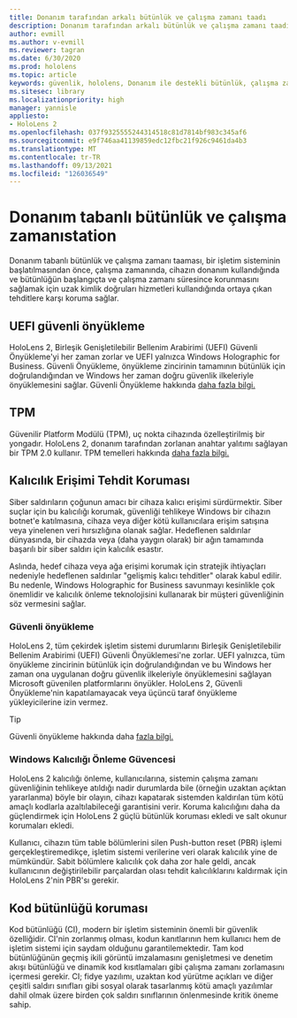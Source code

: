 ```yaml
---
title: Donanım tarafından arkalı bütünlük ve çalışma zamanı taadı
description: Donanım tarafından arkalı bütünlük ve çalışma zamanı taadı
author: evmill
ms.author: v-evmill
ms.reviewer: tagran
ms.date: 6/30/2020
ms.prod: hololens
ms.topic: article
keywords: güvenlik, hololens, Donanım ile destekli bütünlük, çalışma zamanı onay, UEFI, UEFI güvenli önyükleme, güvenli önyükleme, TPM, tehdit koruması, Windows Kalıcılık Koruması Güvencesi, kod bütünlüğü, kod koruması,
ms.sitesec: library
ms.localizationpriority: high
manager: yannisle
appliesto:
- HoloLens 2
ms.openlocfilehash: 037f9325555244314518c81d7814bf983c345af6
ms.sourcegitcommit: e9f746aa41139859edc12fbc21f926c9461da4b3
ms.translationtype: MT
ms.contentlocale: tr-TR
ms.lasthandoff: 09/13/2021
ms.locfileid: "126036549"
---
```

# <a name="hardware-backed-integrity-and-runtime-attestation"></a>Donanım tabanlı bütünlük ve çalışma zamanıstation

Donanım tabanlı bütünlük ve çalışma zamanı taaması, bir işletim sisteminin başlatılmasından önce, çalışma zamanında, cihazın donanım kullandığında ve bütünlüğün başlangıçta ve çalışma zamanı süresince korunmasını sağlamak için uzak kimlik doğruları hizmetleri kullandığında ortaya çıkan tehditlere karşı koruma sağlar.

## <a name="uefi-secure-boot"></a>UEFI güvenli önyükleme

HoloLens 2, Birleşik Genişletilebilir Bellenim Arabirimi (UEFI) Güvenli Önyükleme'yi her zaman zorlar ve UEFI yalnızca Windows Holographic for Business.
Güvenli Önyükleme, önyükleme zincirinin tamamının bütünlük için doğrulandığından ve Windows her zaman doğru güvenlik ilkeleriyle önyüklemesini sağlar. Güvenli Önyükleme hakkında [daha fazla bilgi.](/windows-hardware/design/device-experiences/oem-secure-boot)

## <a name="tpm"></a>TPM

Güvenilir Platform Modülü (TPM), uç nokta cihazında özelleştirilmiş bir yongadır. HoloLens 2, donanım tarafından zorlanan anahtar yalıtımı sağlayan bir TPM 2.0 kullanır. TPM temelleri hakkında [daha fazla bilgi.](/windows/security/information-protection/tpm/tpm-fundamentals)

## <a name="persistence-access-threat-protection"></a>Kalıcılık Erişimi Tehdit Koruması

Siber saldırıların çoğunun amacı bir cihaza kalıcı erişimi sürdürmektir. Siber suçlar için bu kalıcılığı korumak, güvenliği tehlikeye Windows bir cihazın botnet'e katılmasına, cihaza veya diğer kötü kullanıcılara erişim satışına veya yinelenen veri hırsızlığına olanak sağlar. Hedeflenen saldırılar dünyasında, bir cihazda veya (daha yaygın olarak) bir ağın tamamında başarılı bir siber saldırı için kalıcılık esastır.  

Aslında, hedef cihaza veya ağa erişimi korumak için stratejik ihtiyaçları nedeniyle hedeflenen saldırılar "gelişmiş kalıcı tehditler" olarak kabul edilir. Bu nedenle, Windows Holographic for Business savunmayı kesinlikle çok önemlidir ve kalıcılık önleme teknolojisini kullanarak bir müşteri güvenliğinin söz vermesini sağlar.

### <a name="secure-boot"></a>Güvenli önyükleme

HoloLens 2, tüm çekirdek işletim sistemi durumlarını Birleşik Genişletilebilir Bellenim Arabirimi (UEFI) Güvenli Önyüklemesi'ne zorlar. UEFI yalnızca, tüm önyükleme zincirinin bütünlük için doğrulandığından ve bu Windows her zaman ona uygulanan doğru güvenlik ilkeleriyle önyüklemesini sağlayan Microsoft güvenilen platformlarını önyükler. HoloLens 2, Güvenli Önyükleme'nin kapatılamayacak veya üçüncü taraf önyükleme yükleyicilerine izin vermez.

> [!Tip]
> Güvenli önyükleme hakkında daha [fazla bilgi.](/windows-hardware/design/device-experiences/oem-secure-boot)

### <a name="windows-anti-persistence-assurance"></a>Windows Kalıcılığı Önleme Güvencesi

HoloLens 2 kalıcılığı önleme, kullanıcılarına, sistemin çalışma zamanı güvenliğinin tehlikeye atıldığı nadir durumlarda bile (örneğin uzaktan açıktan yararlanma) böyle bir olayın, cihazı kapatarak sistemden kaldırılan tüm kötü amaçlı kodlarla azaltılabileceği garantisini verir. Koruma kalıcılığını daha da güçlendirmek için HoloLens 2 güçlü bütünlük koruması ekledi ve salt okunur korumaları ekledi.

Kullanıcı, cihazın tüm table bölümlerini silen Push-button reset (PBR) işlemi gerçekleştiremedikçe, işletim sistemi verilerine veri olarak kalıcılık yine de mümkündür. Sabit bölümlere kalıcılık çok daha zor hale geldi, ancak kullanıcının değiştirilebilir parçalardan olası tehdit kalıcılıklarını kaldırmak için HoloLens 2'nin PBR'sı gerekir.

## <a name="code-integrity-protection"></a>Kod bütünlüğü koruması

Kod bütünlüğü (CI), modern bir işletim sisteminin önemli bir güvenlik özelliğidir. CI'nin zorlanmış olması, kodun kanıtlarının hem kullanıcı hem de işletim sistemi için saydam olduğunu garantilemektedir. Tam kod bütünlüğünün geçmiş ikili görüntü imzalamasını genişletmesi ve denetim akışı bütünlüğü ve dinamik kod kısıtlamaları gibi çalışma zamanı zorlamasını içermesi gerekir. CI; fidye yazılımı, uzaktan kod yürütme açıkları ve diğer çeşitli saldırı sınıfları gibi sosyal olarak tasarlanmış kötü amaçlı yazılımlar dahil olmak üzere birden çok saldırı sınıflarının önlenmesinde kritik öneme sahip.
